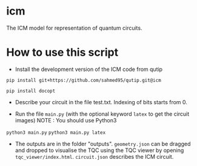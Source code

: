 # icm
The ICM model for representation of quantum circuits.

How to use this script
======================

* Install the development version of the ICM code from qutip

```
pip install git+https://github.com/sahmed95/qutip.git@icm
```

```
pip install docopt
```

* Describe your circuit in the file test.txt. Indexing of bits starts from 0.

* Run the file `main.py` (with the optional keyword `latex` to get the circuit images)
NOTE : You should use Python3

```python3 main.py```
```python3 main.py latex```

* The outputs are in the folder "outputs". `geometry.json` can be dragged and dropped to visualise the TQC using the TQC viewer by opening `tqc_viewer/index.html`. `circuit.json` describes the ICM circuit.
